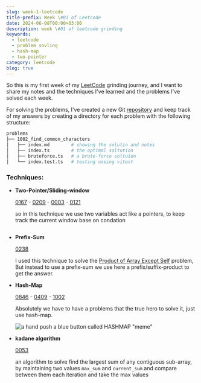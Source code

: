 ```yaml
---
slug: week-1-leetcode
title-prefix: Week \#01 of Leetcode
date: 2024-06-08T00:00+03:00
description: week \#01 of leetcode grinding
keywords:
  - leetcode
  - problem sovling
  - hash-map
  - two-pointer
category: leetcode
blog: true
---
```


So this is my first week of my [LeetCode](/leetcode) grinding journey, and I want
to share my notes and the techniques I've learned and the problems I've solved 
each week.

For solving the problems, I've created a new Git [repository](https://github.com/22mahmoud/leetcode)
and keep track of my answers by creating a directory for each problem with the 
following structure:

```bash
problems
├── 1002_find_common_characters
│   ├── index.md        # showing the solutin and notes
│   ├── index.ts        # the optimal soltution
│   ├── bruteforce.ts   # a brute-force soltuion
│   └── index.test.ts   # testing useing vitest
```

### Techniques: 

- **Two-Pointer/Sliding-window**

  [0167](/leetcode/problems/167_two_sum_ii_input_array_is_sorted) - [0209](/leetcode/problems/209_minimum_size_subarray_sum/) - [0003](/leetcode/problems/3_longest_substring_without_repeating_characters) - [0121](/leetcode/problems/121_best_time_to_buy_and_sell_stock)

  so in this technique we use two variables act like a pointers, to keep track
  the current window base on condation
  ```

- **Prefix-Sum**

  [0238](/leetcode/problems/232_product_of_array_except_self)

  I used this technique to solve the [Product of Array Except Self](/leetcode/problems/232_product_of_array_except_self)
  problem, But instead to use a prefix-sum we use here a prefix/suffix-product
  to get the answer.

- **Hash-Map**

  [0846](/leetcode/problems/846_hand_of_straights/) - [0409](/leetcode/problems/409_longest_palindrome/) - [1002](/leetcode/problems/1002_find_common_characters)

  Absolutely we have to have a problems that the true hero to solve it,
  just use hash-map.
    
  ![a hand push a blue button called HASHMAP "meme"](./hashmap-meme.jpg)

- **kadane algorithm**

  [0053](/leetcode/problems/53_maximum_subarray/)

  an algorithm to solve find the largest sum of any contiguous sub-array, by
  maintaining two values `max_sum` and `current_sum` and compare between them
  each iteration and take the max values


  
  
